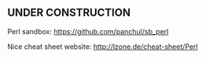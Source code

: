 

## UNDER CONSTRUCTION


Perl sandbox: https://github.com/panchul/sb_perl


Nice cheat sheet website:
http://lzone.de/cheat-sheet/Perl

